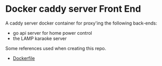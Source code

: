 # Docker caddy server Front End

A caddy server docker container for proxy'ing the following back-ends:
 - go api server for home power control
 - the LAMP karaoke server

Some references used when creating this repo.
  - [Dockerfile](https://github.com/abiosoft/caddy-docker/blob/master/Dockerfile)
